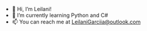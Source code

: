 - 👋 Hi, I’m Leilani!
- 🌱 I’m currently learning Python and C#
- 📫 You can reach me at LeilaniGarciia@outlook.com

<!---
leilanigarciia/leilanigarciia is a ✨ special ✨ repository because its `README.md` (this file) appears on your GitHub profile.
You can click the Preview link to take a look at your changes.
--->
